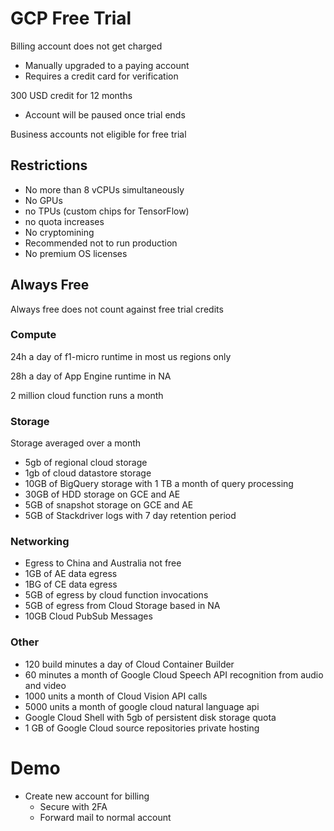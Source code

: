 # GCP Free Trial

Billing account does not get charged

- Manually upgraded to a paying account
- Requires a credit card for verification

300 USD credit for 12 months

- Account will be paused once trial ends

Business accounts not eligible for free trial

## Restrictions

- No more than 8 vCPUs simultaneously
- No GPUs
- no TPUs (custom chips for TensorFlow)
- no quota increases
- No cryptomining
- Recommended not to run production
- No premium OS licenses

## Always Free

Always free does not count against free trial credits

### Compute

24h a day of f1-micro runtime in most us regions only

28h a day of App Engine runtime in NA

2 million cloud function runs a month

### Storage

Storage averaged over a month

- 5gb of regional cloud storage
- 1gb of cloud datastore storage
- 10GB of BigQuery storage with 1 TB a month of query processing
- 30GB of HDD storage on GCE and AE
- 5GB of snapshot storage on GCE and AE
- 5GB of Stackdriver logs with 7 day retention period

### Networking

- Egress to China and Australia not free
- 1GB of AE data egress
- 1BG of CE data egress
- 5GB of egress by cloud function invocations
- 5GB of egress from Cloud Storage based in NA
- 10GB Cloud PubSub Messages

### Other

- 120 build minutes a day of Cloud Container Builder
- 60 minutes a month of Google Cloud Speech API recognition from audio and video
- 1000 units a month of Cloud Vision API calls
- 5000 units a month of google cloud natural language api
- Google Cloud Shell with 5gb of persistent disk storage quota
- 1 GB of Google Cloud source repositories private hosting

# Demo

- Create new account for billing
    - Secure with 2FA
    - Forward mail to normal account